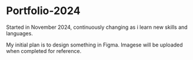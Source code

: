 # Portfolio-2024
Started in November 2024, continuously changing as i learn new skills and languages.

My initial plan is to design something in Figma. Imagese will be uploaded when completed for reference.

